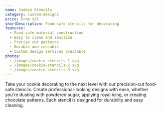 ```yaml
---
name: Cookie Stencils
category: custom-designs
price: From $15
shortDescription: Food-safe stencils for decorating
features:
  - Food-safe material construction
  - Easy to clean and sanitize
  - Precise cut patterns
  - Durable and reusable
  - Custom design services available
photos:
  - /images/cookie-stencils-1.svg
  - /images/cookie-stencils-2.svg
  - /images/cookie-stencils-3.svg
---
```


Take your cookie decorating to the next level with our precision-cut food-safe stencils.
Create professional-looking designs with ease, whether you're dusting with powdered sugar, applying royal icing, or creating chocolate patterns.
Each stencil is designed for durability and easy cleaning.